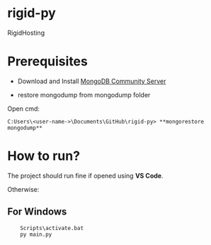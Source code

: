 # rigid-py

RigidHosting

# Prerequisites

- Download and Install [MongoDB Community Server](https://www.mongodb.com/download-center/community)

- restore mongodump from mongodump folder

Open cmd:

```
C:Users\<user-name->\Documents\GitHub\rigid-py> **mongorestore mongodump**
```

# How to run?

The project should run fine if opened using **VS Code**. 

Otherwise:

## For Windows

```
    Scripts\activate.bat
    py main.py
```